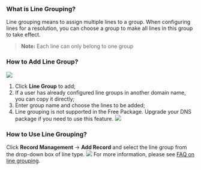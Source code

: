 ### What is Line Grouping?
Line grouping means to assign multiple lines to a group. When configuring lines for a resolution, you can choose a group to make all lines in this group to take effect.
> **Note:**
> Each line can only belong to one group

### How to Add Line Group?
![](//mc.qcloudimg.com/static/img/7b2d231682e502ef8262edf7a57f6538/image.png)
1. Click **Line Group** to add;
2. If a user has already configured line groups in another domain name, you can copy it directly;
3. Enter group name and choose the lines to be added;
4. Line grouping is not supported in the Free Package. Upgrade your DNS package if you need to use this feature.
![](//mc.qcloudimg.com/static/img/71ad9340c52c12d563b2d82ca23a1f69/image.png)

### How to Use Line Grouping?
Click **Record Management** -> **Add Record** and select the line group from the drop-down box of line type.
![](//mc.qcloudimg.com/static/img/4abaf56cfa04039ccfb5c86befc1f617/image.png)
For more information, please see [FAQ on line grouping](https://cloud.tencent.com/document/product/302/12675?).
